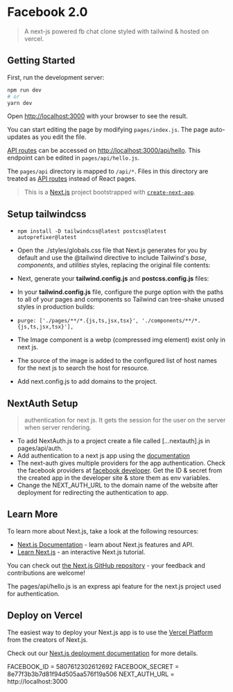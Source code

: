 # Facebook 2.0

> A next-js powered fb chat clone styled with tailwind & hosted on vercel.

## Getting Started

First, run the development server:

```bash
npm run dev
# or
yarn dev
```

Open [http://localhost:3000](http://localhost:3000) with your browser to see the result.

You can start editing the page by modifying `pages/index.js`. The page auto-updates as you edit the file.

[API routes](https://nextjs.org/docs/api-routes/introduction) can be accessed on [http://localhost:3000/api/hello](http://localhost:3000/api/hello). This endpoint can be edited in `pages/api/hello.js`.

The `pages/api` directory is mapped to `/api/*`. Files in this directory are treated as [API routes](https://nextjs.org/docs/api-routes/introduction) instead of React pages.

> This is a [Next.js](https://nextjs.org/) project bootstrapped with [`create-next-app`](https://github.com/vercel/next.js/tree/canary/packages/create-next-app).

## Setup tailwindcss

- `npm install -D tailwindcss@latest postcss@latest autoprefixer@latest`

- Open the ./styles/globals.css file that Next.js generates for you by default and use the @tailwind directive to include Tailwind's _base_, _components_, and _utilities_ styles, replacing the original file contents:

- Next, generate your **tailwind.config.js** and **postcss.config.js** files:

- In your **tailwind.config.js** file, configure the purge option with the paths to all of your pages and components so Tailwind can tree-shake unused styles in production builds:
- `purge: ['./pages/**/*.{js,ts,jsx,tsx}', './components/**/*.{js,ts,jsx,tsx}'],`

- The Image component is a webp (compressed img element) exist only in next js.
- The source of the image is added to the configured list of host names for the next js to search the host for resource.
- Add next.config.js to add domains to the project.

## NextAuth Setup

> authentication for next js. It gets the session for the user on the server when server rendering.

- To add NextAuth.js to a project create a file called [...nextauth].js in pages/api/auth.
- Add authentication to a next js app using the [documentation](https://next-auth.js.org/getting-started/example)
- The next-auth gives multiple providers for the app authentication. Check the facebook providers at [facebook developer](https://www.developer.facebook.com). Get the ID & secret from the created app in the developer site & store them as env variables.
- Change the NEXT_AUTH_URL to the domain name of the website after deployment for redirecting the authentication to app.

## Learn More

To learn more about Next.js, take a look at the following resources:

- [Next.js Documentation](https://nextjs.org/docs) - learn about Next.js features and API.
- [Learn Next.js](https://nextjs.org/learn) - an interactive Next.js tutorial.

You can check out [the Next.js GitHub repository](https://github.com/vercel/next.js/) - your feedback and contributions are welcome!

The pages/api/hello.js is an express api feature for the next.js project used for authentication.

## Deploy on Vercel

The easiest way to deploy your Next.js app is to use the [Vercel Platform](https://vercel.com/new?utm_medium=default-template&filter=next.js&utm_source=create-next-app&utm_campaign=create-next-app-readme) from the creators of Next.js.

Check out our [Next.js deployment documentation](https://nextjs.org/docs/deployment) for more details.

FACEBOOK_ID = 5807612302612692
FACEBOOK_SECRET = 8e77f3b3b7d81f94d505aa576f19a506
NEXT_AUTH_URL = http://localhost:3000
